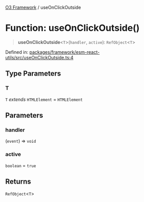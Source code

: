 [O3 Framework](../API.md) / useOnClickOutside

# Function: useOnClickOutside()

> **useOnClickOutside**\<`T`\>(`handler`, `active`): `RefObject`\<`T`\>

Defined in: [packages/framework/esm-react-utils/src/useOnClickOutside.ts:4](https://github.com/openmrs/openmrs-esm-core/blob/18d2874f03a33a6ab8295af0e87ac97fdd150718/packages/framework/esm-react-utils/src/useOnClickOutside.ts#L4)

## Type Parameters

### T

`T` *extends* `HTMLElement` = `HTMLElement`

## Parameters

### handler

(`event`) => `void`

### active

`boolean` = `true`

## Returns

`RefObject`\<`T`\>
